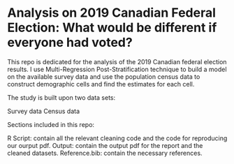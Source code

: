 # Analysis on 2019 Canadian Federal Election: What would be different if everyone had voted?
This repo is dedicated for the analysis of the 2019 Canadian federal election results. I use Multi-Regression Post-Stratification technique to build a model on the available survey data and use the population census data to construct demographic cells and find the estimates for each cell.

The study is built upon two data sets:

Survey data 
Census data

Sections included in this repo:

R Script: contain all the relevant cleaning code and the code for reproducing our ourput pdf.
Output: contain the output pdf for the report and the cleaned datasets.
Reference.bib: contain the necessary references.
